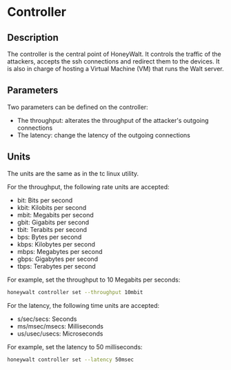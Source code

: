 # Controller

## Description

The controller is the central point of HoneyWalt.
It controls the traffic of the attackers, accepts the ssh connections and redirect them to the devices.
It is also in charge of hosting a Virtual Machine (VM) that runs the Walt server.

## Parameters

Two parameters can be defined on the controller:

- The throughput: alterates the throughput of the attacker's outgoing connections
- The latency: change the latency of the outgoing connections

## Units

The units are the same as in the tc linux utility.

For the throughput, the following rate units are accepted:

- bit: Bits per second
- kbit: Kilobits per second
- mbit: Megabits per second
- gbit: Gigabits per second
- tbit: Terabits per second
- bps: Bytes per second
- kbps: Kilobytes per second
- mbps: Megabytes per second
- gbps: Gigabytes per second
- tbps: Terabytes per second

For example, set the throughput to 10 Megabits per seconds:

```bash
honeywalt controller set --throughput 10mbit
```

For the latency, the following time units are accepted:

- s/sec/secs: Seconds
- ms/msec/msecs: Milliseconds
- us/usec/usecs: Microseconds

For example, set the latency to 50 milliseconds:

```bash
honeywalt controller set --latency 50msec
```